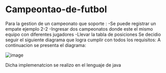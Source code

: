 # Campeontao-de-futbol

Para la gestion de un campeonato que soporte :
-Se puede registrar un empate ejemplo 2-2
-Ingresar dos campeonatos donde este el mismo equipo con diferentes jugadores
-Llevar la tabla de posiciones
Se decidio seguir el siguiente diagrama que logra cumplir con todos los requisitos:
A continuacion se presenta el diagrama:

![image](https://github.com/user-attachments/assets/2962e321-d8a3-480d-8310-efb8ebfefc95)

Dicha implemenatcion se realizo en el lenguaje de java


